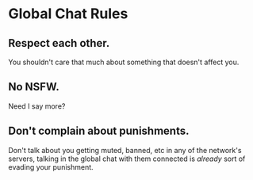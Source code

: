 # Global Chat Rules

## Respect each other.
You shouldn't care that much about something that doesn't affect you.

## No NSFW.
Need I say more?

## Don't complain about punishments.
Don't talk about you getting muted, banned, etc in any of the network's servers,
talking in the global chat with them connected is *already* sort of evading your punishment.
